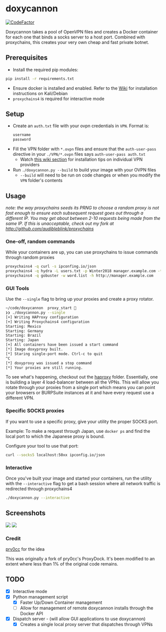 # doxycannon

[![CodeFactor](https://www.codefactor.io/repository/github/audibleblink/doxycannon/badge)](https://www.codefactor.io/repository/github/audibleblink/doxycannon)

Doxycannon takes a pool of OpenVPN files and creates a Docker container for each one that binds a
socks server to a host port. Combined with proxychains, this creates your very own cheap and fast
private botnet.

## Prerequisites
- Install the required pip modules:
```sh
pip install -r requirements.txt
```
- Ensure docker is installed and enabled. Refer to the [Wiki](../../wiki/installing-docker)
for installation instructions on Kali/Debian
- `proxychains4` is required for interactive mode

## Setup
- Create an `auth.txt` file with your ovpn credentials in `VPN`. Format is:
  ```txt
  username
  password
  ```
- Fill the VPN folder with `*.ovpn` files and ensure that the `auth-user-pass` directive
  in your `./VPN/*.ovpn` files says `auth-user-pass auth.txt`
   - Watch [this wiki section](../../wiki#getting-started-with-vpn-providers) for installation tips
     on individual VPN providers
- Run `./doxycannon.py --build` to build your image with your OVPN files
  - `--build` will need to be run on code changes or when you modify the `VPN` folder's contents

## Usage

_note: the way proxychains seeds its PRNG to choose a random proxy is not fast enough to ensure
each subsequent request goes out through a different IP. You may get about between 2-10 requests
being made from the same IP. If this is unacceptable, check out my fork at
http://github.com/audibleblink/proxychains_

### One-off, random commands
While your containers are up, you can use proxychains to issue commands through random proxies

```sh
proxychains4 -q curl -s ipconfing.io/json
proxychains4 -q hydra -L users.txt -p Winter2018 manager.example.com -t 8 ssh
proxychains4 -q gobuster -w word.list -h http://manager.example.com
```

### GUI Tools

Use the `--single` flag to bring up your proxies and create a proxy rotator.

```sh
~/code/doxycannon  proxy_start                                                                                                             10m
❯❯ ./doxycannon.py --single
[+] Writing HAProxy configuration
[+] Writing Proxychains4 configuration
Starting: Mexico
Starting: Germany
Starting: Brazil
Starting: Japan
[+] All containers have been issued a start command
[*] Image doxyproxy built.
[*] Staring single-port mode. Ctrl-c to quit
^C
[*] doxyproxy was issued a stop command
[*] Your proxies are still running.
```

To see what's happening, checkout out the [haproxy](haproxy) folder. Essentially, one is building 
a layer 4 load-balancer between all the VPNs. This will allow you rotate through your proxies from
a single port which means you can point your browsers or BURPSuite instances at it and have every
request use a different VPN.

### Specific SOCKS proxies
If you want to use a specific proxy, give your utility the proper SOCKS port.

Example: To make a request through Japan, use `docker ps` and find the local port to which the
Japanese proxy is bound.

Configure your tool to use that port:

```sh
curl --socks5 localhost:50xx ipconfig.io/json
```

### Interactive
Once you've built your image and started your containers, run the utility with the `--interactive`
flag to get a bash session where all network traffic is redirected through proxychains4

```sh
./doxycannon.py --interactive
```

## Screenshots
![](https://i.imgur.com/jjHtk9L.png)
![](https://i.imgur.com/fLU4Mjx.png)

### Credit
[pry0cc](https://github.com/pry0cc/ProxyDock) for the idea

This was originally a fork of pry0cc's ProxyDock. It's been modified to an extent where less than
1% of the original code remains.

## TODO

- [X] Interactive mode
- [X] Python management script
  - [X] Faster Up/Down Container management
  - [ ] Allow for management of remote doxycannon installs through the Docker API

- [X] Dispatch server - (will allow GUI applications to use doxycannon)
  - [X] Creates a single local proxy server that dispatches through VPNs
